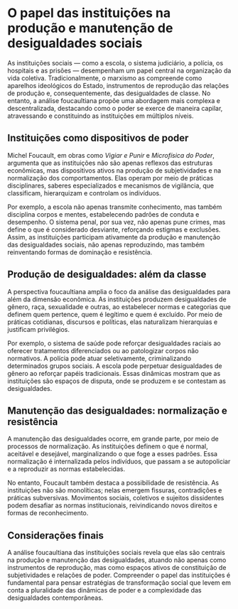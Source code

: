 # O papel das instituições na produção e manutenção de desigualdades sociais

As instituições sociais — como a escola, o sistema judiciário, a polícia, os hospitais e as prisões — desempenham um papel central na organização da vida coletiva. Tradicionalmente, o marxismo as compreende como aparelhos ideológicos do Estado, instrumentos de reprodução das relações de produção e, consequentemente, das desigualdades de classe. No entanto, a análise foucaultiana propõe uma abordagem mais complexa e descentralizada, destacando como o poder se exerce de maneira capilar, atravessando e constituindo as instituições em múltiplos níveis.

## Instituições como dispositivos de poder

Michel Foucault, em obras como *Vigiar e Punir* e *Microfísica do Poder*, argumenta que as instituições não são apenas reflexos das estruturas econômicas, mas dispositivos ativos na produção de subjetividades e na normalização dos comportamentos. Elas operam por meio de práticas disciplinares, saberes especializados e mecanismos de vigilância, que classificam, hierarquizam e controlam os indivíduos.

Por exemplo, a escola não apenas transmite conhecimento, mas também disciplina corpos e mentes, estabelecendo padrões de conduta e desempenho. O sistema penal, por sua vez, não apenas pune crimes, mas define o que é considerado desviante, reforçando estigmas e exclusões. Assim, as instituições participam ativamente da produção e manutenção das desigualdades sociais, não apenas reproduzindo, mas também reinventando formas de dominação e resistência.

## Produção de desigualdades: além da classe

A perspectiva foucaultiana amplia o foco da análise das desigualdades para além da dimensão econômica. As instituições produzem desigualdades de gênero, raça, sexualidade e outras, ao estabelecer normas e categorias que definem quem pertence, quem é legítimo e quem é excluído. Por meio de práticas cotidianas, discursos e políticas, elas naturalizam hierarquias e justificam privilégios.

Por exemplo, o sistema de saúde pode reforçar desigualdades raciais ao oferecer tratamentos diferenciados ou ao patologizar corpos não normativos. A polícia pode atuar seletivamente, criminalizando determinados grupos sociais. A escola pode perpetuar desigualdades de gênero ao reforçar papéis tradicionais. Essas dinâmicas mostram que as instituições são espaços de disputa, onde se produzem e se contestam as desigualdades.

## Manutenção das desigualdades: normalização e resistência

A manutenção das desigualdades ocorre, em grande parte, por meio de processos de normalização. As instituições definem o que é normal, aceitável e desejável, marginalizando o que foge a esses padrões. Essa normalização é internalizada pelos indivíduos, que passam a se autopoliciar e a reproduzir as normas estabelecidas.

No entanto, Foucault também destaca a possibilidade de resistência. As instituições não são monolíticas; nelas emergem fissuras, contradições e práticas subversivas. Movimentos sociais, coletivos e sujeitos dissidentes podem desafiar as normas institucionais, reivindicando novos direitos e formas de reconhecimento.

## Considerações finais

A análise foucaultiana das instituições sociais revela que elas são centrais na produção e manutenção das desigualdades, atuando não apenas como instrumentos de reprodução, mas como espaços ativos de constituição de subjetividades e relações de poder. Compreender o papel das instituições é fundamental para pensar estratégias de transformação social que levem em conta a pluralidade das dinâmicas de poder e a complexidade das desigualdades contemporâneas.